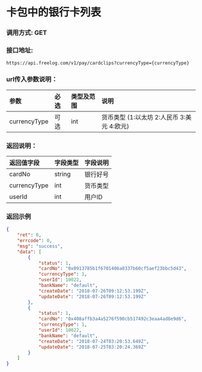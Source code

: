 # 卡包中的银行卡列表

### 调用方式: GET

### 接口地址:

```
https://api.freelog.com/v1/pay/cardclips?currencyType={currencyType}
```

### url传入参数说明：

| 参数 | 必选 | 类型及范围 | 说明 |
| :--- | :--- | :--- | :--- |
|currencyType|可选|int|货币类型 (1:以太坊 2:人民币 3:美元 4:欧元) |

### 返回说明：

| 返回值字段 | 字段类型 | 字段说明 |
| :--- | :--- | :--- |
| cardNo | string | 银行好号 |
| currencyType | int | 货币类型 |
| userId | int | 用户ID |


### 返回示例

```json
{
    "ret": 0,
    "errcode": 0,
    "msg": "success",
    "data": [
        {
            "status": 1,
            "cardNo": "0x0913785b1f6701406a8337b60cf5aef23bbc5d43",
            "currencyType": 1,
            "userId": 10022,
            "bankName": "default",
            "createDate": "2018-07-26T09:12:53.199Z",
            "updateDate": "2018-07-26T09:12:53.199Z"
        },
        {
            "status": 1,
            "cardNo": "0x408affb3a4a5276f590cb517492c3eaa4ad8e9d6",
            "currencyType": 1,
            "userId": 10022,
            "bankName": "default",
            "createDate": "2018-07-24T03:20:53.649Z",
            "updateDate": "2018-07-25T03:20:24.369Z"
        }
    ]
}
```
